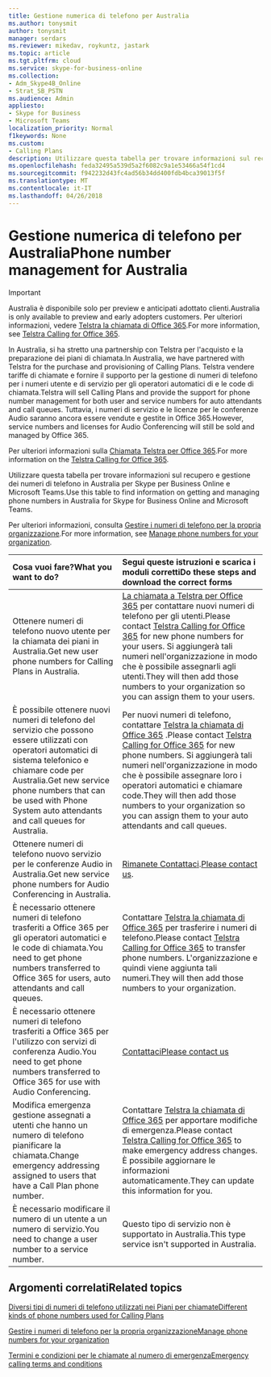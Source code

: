 ```yaml
---
title: Gestione numerica di telefono per Australia
ms.author: tonysmit
author: tonysmit
manager: serdars
ms.reviewer: mikedav, roykuntz, jastark
ms.topic: article
ms.tgt.pltfrm: cloud
ms.service: skype-for-business-online
ms.collection:
- Adm_Skype4B_Online
- Strat_SB_PSTN
ms.audience: Admin
appliesto:
- Skype for Business
- Microsoft Teams
localization_priority: Normal
f1keywords: None
ms.custom:
- Calling Plans
description: Utilizzare questa tabella per trovare informazioni sul recupero e gestione dei numeri di telefono in Australia per Skype per Business Online e Microsoft Teams.
ms.openlocfilehash: feda32495a539d5a2f6082c9a1e53466a54f1cd4
ms.sourcegitcommit: f942232d43fc4ad56b34dd400fdb4bca39013f5f
ms.translationtype: MT
ms.contentlocale: it-IT
ms.lasthandoff: 04/26/2018
---
```

# <a name="phone-number-management-for-australia"></a><span data-ttu-id="e0c00-103">Gestione numerica di telefono per Australia</span><span class="sxs-lookup"><span data-stu-id="e0c00-103">Phone number management for Australia</span></span>
> [!IMPORTANT]
> <span data-ttu-id="e0c00-104">Australia è disponibile solo per preview e anticipati adottato clienti.</span><span class="sxs-lookup"><span data-stu-id="e0c00-104">Australia is only available to preview and early adopters customers.</span></span> <span data-ttu-id="e0c00-105">Per ulteriori informazioni, vedere [Telstra la chiamata di Office 365](http://aka.ms/TelstraVoicePlan).</span><span class="sxs-lookup"><span data-stu-id="e0c00-105">For more information, see [Telstra Calling for Office 365](http://aka.ms/TelstraVoicePlan).</span></span> 

<span data-ttu-id="e0c00-106">In Australia, si ha stretto una partnership con Telstra per l'acquisto e la preparazione dei piani di chiamata.</span><span class="sxs-lookup"><span data-stu-id="e0c00-106">In Australia, we have partnered with Telstra for the purchase and provisioning of Calling Plans.</span></span> <span data-ttu-id="e0c00-107">Telstra vendere tariffe di chiamate e fornire il supporto per la gestione di numeri di telefono per i numeri utente e di servizio per gli operatori automatici di e le code di chiamata.</span><span class="sxs-lookup"><span data-stu-id="e0c00-107">Telstra will sell Calling Plans and provide the support for phone number management for both user and service numbers for auto attendants and call queues.</span></span> <span data-ttu-id="e0c00-108">Tuttavia, i numeri di servizio e le licenze per le conferenze Audio saranno ancora essere vendute e gestite in Office 365.</span><span class="sxs-lookup"><span data-stu-id="e0c00-108">However, service numbers and licenses for Audio Conferencing will still be sold and managed by Office 365.</span></span>

<span data-ttu-id="e0c00-109">Per ulteriori informazioni sulla [Chiamata Telstra per Office 365](http://aka.ms/TelstraVoicePlan).</span><span class="sxs-lookup"><span data-stu-id="e0c00-109">For more information on the [Telstra Calling for Office 365](http://aka.ms/TelstraVoicePlan).</span></span>

<span data-ttu-id="e0c00-110">Utilizzare questa tabella per trovare informazioni sul recupero e gestione dei numeri di telefono in Australia per Skype per Business Online e Microsoft Teams.</span><span class="sxs-lookup"><span data-stu-id="e0c00-110">Use this table to find information on getting and managing phone numbers in Australia for Skype for Business Online and Microsoft Teams.</span></span> 

<span data-ttu-id="e0c00-111">Per ulteriori informazioni, consulta [Gestire i numeri di telefono per la propria organizzazione](manage-phone-numbers-for-your-organization.md).</span><span class="sxs-lookup"><span data-stu-id="e0c00-111">For more information, see [Manage phone numbers for your organization](manage-phone-numbers-for-your-organization.md).</span></span>
  
|<span data-ttu-id="e0c00-112">**Cosa vuoi fare?**</span><span class="sxs-lookup"><span data-stu-id="e0c00-112">**What you want to do?**</span></span>|<span data-ttu-id="e0c00-113">**Segui queste istruzioni e scarica i moduli corretti**</span><span class="sxs-lookup"><span data-stu-id="e0c00-113">**Do these steps and download the correct forms**</span></span>|
|:-----|:-----|
|<span data-ttu-id="e0c00-114">Ottenere numeri di telefono nuovo utente per la chiamata dei piani in Australia.</span><span class="sxs-lookup"><span data-stu-id="e0c00-114">Get new user phone numbers for Calling Plans in Australia.</span></span>   <br/> |<span data-ttu-id="e0c00-115">[La chiamata a Telstra per Office 365](http://aka.ms/TelstraVoicePlan) per contattare nuovi numeri di telefono per gli utenti.</span><span class="sxs-lookup"><span data-stu-id="e0c00-115">Please contact [Telstra Calling for Office 365](http://aka.ms/TelstraVoicePlan) for new phone numbers for your users.</span></span> <span data-ttu-id="e0c00-116">Si aggiungerà tali numeri nell'organizzazione in modo che è possibile assegnarli agli utenti.</span><span class="sxs-lookup"><span data-stu-id="e0c00-116">They will then add those numbers to your organization so you can assign them to your users.</span></span> <br/> 
|<span data-ttu-id="e0c00-117">È possibile ottenere nuovi numeri di telefono del servizio che possono essere utilizzati con operatori automatici di sistema telefonico e chiamare code per Australia.</span><span class="sxs-lookup"><span data-stu-id="e0c00-117">Get new service phone numbers that can be used with Phone System auto attendants and call queues for Australia.</span></span> <br/> |<span data-ttu-id="e0c00-118">Per nuovi numeri di telefono, contattare [Telstra la chiamata di Office 365](http://aka.ms/TelstraVoicePlan) .</span><span class="sxs-lookup"><span data-stu-id="e0c00-118">Please contact [Telstra Calling for Office 365](http://aka.ms/TelstraVoicePlan) for new phone numbers.</span></span> <span data-ttu-id="e0c00-119">Si aggiungerà tali numeri nell'organizzazione in modo che è possibile assegnare loro i operatori automatici e chiamare code.</span><span class="sxs-lookup"><span data-stu-id="e0c00-119">They will then add those numbers to your organization so you can assign them to your auto attendants and call queues.</span></span> <br/>|
|<span data-ttu-id="e0c00-120">Ottenere numeri di telefono nuovo servizio per le conferenze Audio in Australia.</span><span class="sxs-lookup"><span data-stu-id="e0c00-120">Get new service phone numbers for Audio Conferencing in Australia.</span></span>   <br/> |<span data-ttu-id="e0c00-121">[Rimanete Contattaci](mailto:ptnapac@microsoft.com).</span><span class="sxs-lookup"><span data-stu-id="e0c00-121">[Please contact us](mailto:ptnapac@microsoft.com).</span></span>|
|<span data-ttu-id="e0c00-122">È necessario ottenere numeri di telefono trasferiti a Office 365 per gli operatori automatici e le code di chiamata.</span><span class="sxs-lookup"><span data-stu-id="e0c00-122">You need to get phone numbers transferred to Office 365 for users, auto attendants and call queues.</span></span>  <br/> |<span data-ttu-id="e0c00-123">Contattare [Telstra la chiamata di Office 365](http://aka.ms/TelstraVoicePlan) per trasferire i numeri di telefono.</span><span class="sxs-lookup"><span data-stu-id="e0c00-123">Please contact [Telstra Calling for Office 365](http://aka.ms/TelstraVoicePlan) to transfer phone numbers.</span></span> <span data-ttu-id="e0c00-124">L'organizzazione e quindi viene aggiunta tali numeri.</span><span class="sxs-lookup"><span data-stu-id="e0c00-124">They will then add those numbers to your organization.</span></span>  <br/> |
|<span data-ttu-id="e0c00-125">È necessario ottenere numeri di telefono trasferiti a Office 365 per l'utilizzo con servizi di conferenza Audio.</span><span class="sxs-lookup"><span data-stu-id="e0c00-125">You need to get phone numbers transferred to Office 365 for use with Audio Conferencing.</span></span>  |[<span data-ttu-id="e0c00-126">Contattaci</span><span class="sxs-lookup"><span data-stu-id="e0c00-126">Please contact us</span></span>](mailto:ptnapac@microsoft.com) |
|<span data-ttu-id="e0c00-127">Modifica emergenza gestione assegnati a utenti che hanno un numero di telefono pianificare la chiamata.</span><span class="sxs-lookup"><span data-stu-id="e0c00-127">Change emergency addressing assigned to users that have a Call Plan phone number.</span></span> |<span data-ttu-id="e0c00-128">Contattare [Telstra la chiamata di Office 365](http://aka.ms/TelstraVoicePlan) per apportare modifiche di emergenza.</span><span class="sxs-lookup"><span data-stu-id="e0c00-128">Please contact [Telstra Calling for Office 365](http://aka.ms/TelstraVoicePlan) to make emergency address changes.</span></span> <span data-ttu-id="e0c00-129">È possibile aggiornare le informazioni automaticamente.</span><span class="sxs-lookup"><span data-stu-id="e0c00-129">They can update this information for you.</span></span>|
|<span data-ttu-id="e0c00-130">È necessario modificare il numero di un utente a un numero di servizio.</span><span class="sxs-lookup"><span data-stu-id="e0c00-130">You need to change a user number to a service number.</span></span> |<span data-ttu-id="e0c00-131">Questo tipo di servizio non è supportato in Australia.</span><span class="sxs-lookup"><span data-stu-id="e0c00-131">This type service isn't supported in Australia.</span></span> 
   
## <a name="related-topics"></a><span data-ttu-id="e0c00-132">Argomenti correlati</span><span class="sxs-lookup"><span data-stu-id="e0c00-132">Related topics</span></span>
[<span data-ttu-id="e0c00-133">Diversi tipi di numeri di telefono utilizzati nei Piani per chiamate</span><span class="sxs-lookup"><span data-stu-id="e0c00-133">Different kinds of phone numbers used for Calling Plans</span></span>](../different-kinds-of-phone-numbers-used-for-calling-plans.md)

[<span data-ttu-id="e0c00-134">Gestire i numeri di telefono per la propria organizzazione</span><span class="sxs-lookup"><span data-stu-id="e0c00-134">Manage phone numbers for your organization</span></span>](manage-phone-numbers-for-your-organization.md)

[<span data-ttu-id="e0c00-135">Termini e condizioni per le chiamate al numero di emergenza</span><span class="sxs-lookup"><span data-stu-id="e0c00-135">Emergency calling terms and conditions</span></span>](../../legal-and-regulatory/emergency-calling-terms-and-conditions.md)
